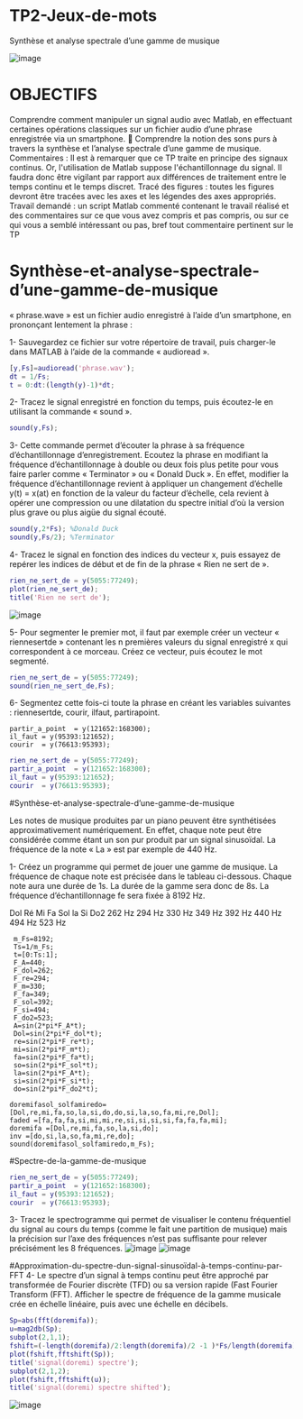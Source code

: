 # TP2-Jeux-de-mots
Synthèse et analyse spectrale d’une gamme de musique

![image](https://user-images.githubusercontent.com/90354895/215298450-5ab624d6-7ca3-4c17-b5d3-73adfe99b864.png)



# OBJECTIFS 
Comprendre comment manipuler un signal audio avec Matlab, en effectuant
certaines opérations classiques sur un fichier audio d’une phrase enregistrée via
un smartphone.
 Comprendre la notion des sons purs à travers la synthèse et l’analyse spectrale
d’une gamme de musique.
Commentaires : Il est à remarquer que ce TP traite en principe des signaux continus.
Or, l'utilisation de Matlab suppose l'échantillonnage du signal. Il faudra donc être
vigilant par rapport aux différences de traitement entre le temps continu et le temps
discret.
Tracé des figures : toutes les figures devront être tracées avec les axes et les
légendes des axes appropriés.
Travail demandé : un script Matlab commenté contenant le travail réalisé et des
commentaires sur ce que vous avez compris et pas compris, ou sur ce qui vous a
semblé intéressant ou pas, bref tout commentaire pertinent sur le TP

# Synthèse-et-analyse-spectrale-d’une-gamme-de-musique
« phrase.wave » est un fichier audio enregistré à l’aide d’un smartphone, en prononçant lentement la phrase :

1- Sauvegardez ce fichier sur votre répertoire de travail, puis charger-le dans MATLAB à l’aide de la commande « audioread ».

```matlab
[y,Fs]=audioread('phrase.wav');
dt = 1/Fs;
t = 0:dt:(length(y)-1)*dt;
```
2- Tracez le signal enregistré en fonction du temps, puis écoutez-le en utilisant la commande « sound ».

```matlab
sound(y,Fs);
```
3- Cette commande permet d’écouter la phrase à sa fréquence d’échantillonnage d’enregistrement. Ecoutez la phrase en modifiant la fréquence d’échantillonnage à double ou deux fois plus petite pour vous faire parler comme « Terminator » ou « Donald Duck ». En effet, modifier la fréquence d’échantillonnage revient à appliquer un changement d’échelle y(t) = x(at) en fonction de la valeur du facteur d’échelle, cela revient à opérer une compression ou une dilatation du spectre initial d’où la version plus grave ou plus aigüe du signal écouté.

```matlab
sound(y,2*Fs); %Donald Duck
sound(y,Fs/2); %Terminator
```
4- Tracez le signal en fonction des indices du vecteur x, puis essayez de repérer les indices de début et de fin de la phrase « Rien ne sert de ».

```matlab
rien_ne_sert_de = y(5055:77249);
plot(rien_ne_sert_de);
title('Rien ne sert de');
```
![image](https://user-images.githubusercontent.com/90354895/215298339-d1dac20c-b4bc-444e-a49b-53b875dd777d.png)

5- Pour segmenter le premier mot, il faut par exemple créer un vecteur « riennesertde » contenant les n premières valeurs du signal enregistré x qui correspondent à ce morceau. Créez ce vecteur, puis écoutez le mot segmenté.

```matlab
rien_ne_sert_de = y(5055:77249);
sound(rien_ne_sert_de,Fs);
```
6- Segmentez cette fois-ci toute la phrase en créant les variables suivantes : riennesertde, courir, ilfaut, partirapoint.

```rien_ne_sert_de = y(5055:77249);
partir_a_point  = y(121652:168300);
il_faut = y(95393:121652);
courir  = y(76613:95393);
```
```matlab
rien_ne_sert_de = y(5055:77249);
partir_a_point  = y(121652:168300);
il_faut = y(95393:121652);
courir  = y(76613:95393);
```

#Synthèse-et-analyse-spectrale-d’une-gamme-de-musique

Les notes de musique produites par un piano peuvent être synthétisées approximativement numériquement. En effet, chaque note peut être considérée comme étant un son pur produit par un signal sinusoïdal. La fréquence de la note « La » est par exemple de 440 Hz.

1- Créez un programme qui permet de jouer une gamme de musique. La fréquence de chaque note est précisée dans le tableau ci-dessous. Chaque note aura une durée de 1s. La durée de la gamme sera donc de 8s. La fréquence d’échantillonnage fe sera fixée à 8192 Hz.

Dol	Ré	Mi	Fa	Sol	la	Si	Do2
262 Hz	294 Hz	330 Hz	349 Hz	392 Hz	440 Hz	494 Hz	523 Hz

```
 m_Fs=8192;
 Ts=1/m_Fs;
 t=[0:Ts:1];
 F_A=440; 
 F_dol=262;
 F_re=294;
 F_m=330;
 F_fa=349;
 F_sol=392;
 F_si=494;
 F_do2=523;
 A=sin(2*pi*F_A*t);
 Dol=sin(2*pi*F_dol*t); 
 re=sin(2*pi*F_re*t);
 mi=sin(2*pi*F_m*t);
 fa=sin(2*pi*F_fa*t);
 so=sin(2*pi*F_sol*t);
 la=sin(2*pi*F_A*t);
 si=sin(2*pi*F_si*t);
 do=sin(2*pi*F_do2*t);

doremifasol_solfamiredo= [Dol,re,mi,fa,so,la,si,do,do,si,la,so,fa,mi,re,Dol];
faded =[fa,fa,fa,si,mi,mi,re,si,si,si,si,fa,fa,fa,mi];
doremifa =[Dol,re,mi,fa,so,la,si,do];
inv =[do,si,la,so,fa,mi,re,do];
sound(doremifasol_solfamiredo,m_Fs);
```
#Spectre-de-la-gamme-de-musique

```matlab
rien_ne_sert_de = y(5055:77249);
partir_a_point  = y(121652:168300);
il_faut = y(95393:121652);
courir  = y(76613:95393);
```
3- Tracez le spectrogramme qui permet de visualiser le contenu fréquentiel du signal au cours du temps (comme le fait une partition de musique) mais la précision sur l’axe des fréquences n’est pas suffisante pour relever précisément les 8 fréquences.
![image](https://user-images.githubusercontent.com/90354895/215298379-ade161be-f241-4631-8350-1230b31e0ea5.png)
![image](https://user-images.githubusercontent.com/90354895/215298381-83bb6882-63b3-455d-9add-7a06465c8640.png)

#Approximation-du-spectre-dun-signal-sinusoïdal-à-temps-continu-par-FFT
4- Le spectre d’un signal à temps continu peut être approché par transformée de Fourier discrète (TFD) ou sa version rapide (Fast Fourier Transform (FFT). Afficher le spectre de fréquence de la gamme musicale crée en échelle linéaire, puis avec une échelle en décibels.

```matlab
Sp=abs(fft(doremifa));
u=mag2db(Sp);
subplot(2,1,1);
fshift=(-length(doremifa)/2:length(doremifa)/2 -1 )*Fs/length(doremifa);
plot(fshift,fftshift(Sp));
title('signal(doremi) spectre');
subplot(2,1,2);
plot(fshift,fftshift(u));
title('signal(doremi) spectre shifted');
```


![image](https://user-images.githubusercontent.com/90354895/215298397-ab4cd03a-42fe-4b4b-884d-4cc1a14e27dd.png)



